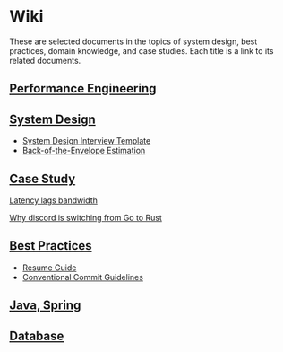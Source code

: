 # Wiki

These are selected documents in the topics of system design, best practices, domain knowledge, and case studies.
Each title is a link to its related documents.

## [Performance Engineering](docs/performance-engineering/README.md)

## [System Design](docs/system-design/README.md)

- [System Design Interview Template](docs/system-design/Interview%20Template.md)
- [Back-of-the-Envelope Estimation](docs/system-design/Back-of-the-Envelope%20Estimation.md)

## [Case Study](docs/case%20study/README.md)

[Latency lags bandwidth](docs/case%20study/Latency%20lags%20bandwidth.md)

[Why discord is switching from Go to Rust](docs/case%20study/why-discord-is-switching-from-go-to-rust.md)

## [Best Practices](docs/best-practices/README.md)

- [Resume Guide](docs/best-practices/Resume%20Guide.md)
- [Conventional Commit Guidelines](docs/best-practices/Conventional%20Commit%20Guidelines.md)

## [Java, Spring](docs/java/README.md)

## [Database](docs/database/README.md)